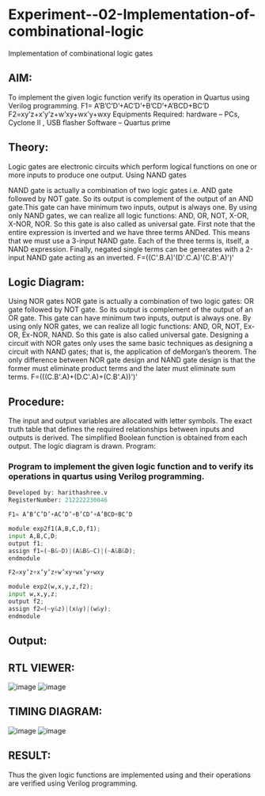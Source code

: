 # Experiment--02-Implementation-of-combinational-logic
Implementation of combinational logic gates
 
## AIM:
To implement the given logic function verify its operation in Quartus using Verilog programming. F1= A’B’C’D’+AC’D’+B’CD’+A’BCD+BC’D F2=xy’z+x’y’z+w’xy+wx’y+wxy Equipments Required: hardware – PCs, Cyclone II , USB flasher Software – Quartus prime

## Theory:
Logic gates are electronic circuits which perform logical functions on one or more inputs to produce one output. Using NAND gates

NAND gate is actually a combination of two logic gates i.e. AND gate followed by NOT gate. So its output is complement of the output of an AND gate.This gate can have minimum two inputs, output is always one. By using only NAND gates, we can realize all logic functions: AND, OR, NOT, X-OR, X-NOR, NOR. So this gate is also called as universal gate. First note that the entire expression is inverted and we have three terms ANDed. This means that we must use a 3-input NAND gate. Each of the three terms is, itself, a NAND expression. Finally, negated single terms can be generates with a 2-input NAND gate acting as an inverted. F=((C'.B.A)'(D'.C.A)'(C.B'.A)')'

## Logic Diagram:
Using NOR gates NOR gate is actually a combination of two logic gates: OR gate followed by NOT gate. So its output is complement of the output of an OR gate. This gate can have minimum two inputs, output is always one. By using only NOR gates, we can realize all logic functions: AND, OR, NOT, Ex-OR, Ex-NOR, NAND. So this gate is also called universal gate. Designing a circuit with NOR gates only uses the same basic techniques as designing a circuit with NAND gates; that is, the application of deMorgan’s theorem. The only difference between NOR gate design and NAND gate design is that the former must eliminate product terms and the later must eliminate sum terms. F=(((C.B'.A)+(D.C'.A)+(C.B'.A))')'

## Procedure:
The input and output variables are allocated with letter symbols. The exact truth table that defines the required relationships between inputs and outputs is derived. The simplified Boolean function is obtained from each output. The logic diagram is drawn. Program:

### Program to implement the given logic function and to verify its operations in quartus using Verilog programming.
```python
Developed by: harithashree.v
RegisterNumber: 212222230046

F1= A’B’C’D’+AC’D’+B’CD’+A’BCD+BC’D

module exp2f1(A,B,C,D,f1);
input A,B,C,D;
output f1;
assign f1=(~B&~D)|(A&B&~C)|(~A&B&D);
endmodule

F2=xy’z+x’y’z+w’xy+wx’y+wxy

module exp2(w,x,y,z,f2);
input w,x,y,z;
output f2;
assign f2=(~y&z)|(x&y)|(w&y);
endmodule
```
## Output:
## RTL VIEWER:
![image](https://github.com/haritha-venkat/Experiment--02-Implementation-of-combinational-logic-/assets/121285701/8ead6d66-1b73-40a8-9ea9-729047547a3a)
![image](https://github.com/haritha-venkat/Experiment--02-Implementation-of-combinational-logic-/assets/121285701/487bb566-7c53-4c78-b656-9d7db77b7af8)


## TIMING DIAGRAM:
![image](https://github.com/haritha-venkat/Experiment--02-Implementation-of-combinational-logic-/assets/121285701/a992db88-5942-40f3-85c2-cdf9ff827d00)
![image](https://github.com/haritha-venkat/Experiment--02-Implementation-of-combinational-logic-/assets/121285701/5637b966-5411-4127-9072-500fd51c9792)


## RESULT:
Thus the given logic functions are implemented using and their operations are verified using Verilog programming.

